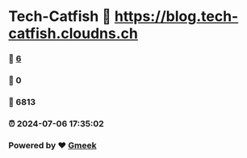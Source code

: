 # Tech-Catfish :link: https://blog.tech-catfish.cloudns.ch
### :page_facing_up: [6](https://blog.tech-catfish.cloudns.ch) 
### :speech_balloon: 0 
### :hibiscus: 6813 
### :alarm_clock: 2024-07-06 17:35:02 
### Powered by :heart: [Gmeek](https://github.com/Meekdai/Gmeek)
